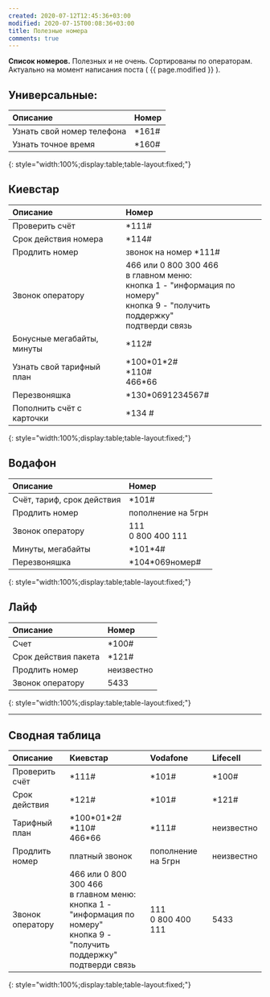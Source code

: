 ```yaml
---
created: 2020-07-12T12:45:36+03:00
modified: 2020-07-15T00:08:36+03:00
title: Полезные номера
comments: true
---
```


**Список номеров.** Полезных и не очень. Сортированы по операторам. Актуально на момент написания поста ( {{ page.modified }} ).

## Универсальные:

Описание | Номер
:-|:-
Узнать свой номер телефона | \*161#
Узнать точное время | \*160#  
{: style="width:100%;display:table;table-layout:fixed;"}

## Киевстар

Описание | Номер
:-|:-
Проверить счёт | \*111#
Срок действия номера | \*114#
Продлить номер | звонок на номер \*111#
Звонок оператору | 466 или 0 800 300 466<br>в главном меню: <br>кнопка 1 - "информация по номеру"<br>кнопка 9 - "получить поддержку" <br>подтверди связь
Бонусные мегабайты, минуты | \*112#
Узнать свой тарифный план | \*100\*01\*2# <br> \*110# <br> 466\*66
Перезвоняшка | \*130\*0691234567#
Пополнить счёт с карточки | \*134 #  
{: style="width:100%;display:table;table-layout:fixed;"}

## Водафон

Описание | Номер
:-|:-
Счёт, тариф, срок действия | \*101#
Продлить номер | пополнение на 5грн
Звонок оператору | 111 <br> 0 800 400 111
Минуты, мегабайты | \*101\*4#
Перезвоняшка | \*104\*069номер#  
{: style="width:100%;display:table;table-layout:fixed;"}

## Лайф

Описание | Номер
:-|:-
Счет | \*100#
Срок действия пакета | \*121#
Продлить номер | неизвестно
Звонок оператору | 5433
{: style="width:100%;display:table;table-layout:fixed;"}

***
## Сводная таблица

Описание | Киевстар | Vodafone | Lifecell
:-|:-|:-|:-
Проверить счёт | \*111# | \*101# | \*100#
Срок действия  | \*121# | \*101# | \*121#
Тарифный план | \*100\*01\*2# <br> \*110# <br> 466\*66 | \*111# | неизвестно
Продлить номер | платный звонок | пополнение на 5грн | неизвестно
Звонок оператору | 466 или 0 800 300 466<br>в главном меню: <br>кнопка 1 - "информация по номеру"<br>кнопка 9 - "получить поддержку" <br>подтверди связь | 111 <br> 0 800 400 111 | 5433  
{: style="width:100%;display:table;table-layout:fixed;"}




